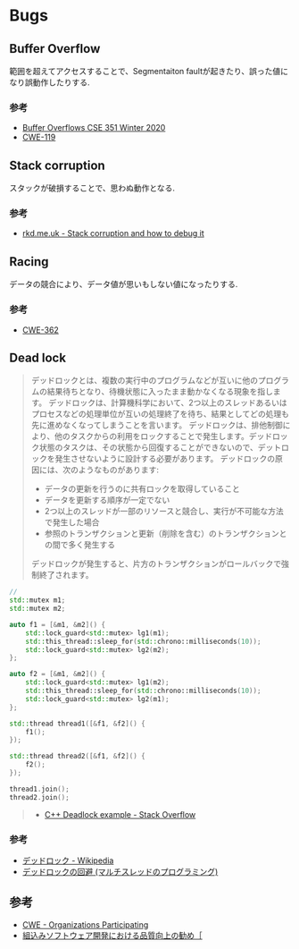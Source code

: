 # Bugs

## Buffer Overflow

範囲を超えてアクセスすることで、Segmentaiton faultが起きたり、誤った値になり誤動作したりする.

### 参考

- [Buffer Overflows CSE 351 Winter 2020](https://courses.cs.washington.edu/courses/cse351/20sp/lectures/15/CSE351-L15-buffoverflow_20sp.pdf)
- [CWE-119](https://jvndb.jvn.jp/ja/cwe/CWE-119.html)

## Stack corruption

スタックが破損することで、思わぬ動作となる.

### 参考

- [rkd.me.uk - Stack corruption and how to debug it](https://rkd.me.uk/posts/2020-04-11-stack-corruption-and-how-to-debug-it.html)

## Racing

データの競合により、データ値が思いもしない値になったりする.

### 参考

- [CWE-362](https://jvndb.jvn.jp/ja/cwe/CWE-362.html)

## Dead lock

> デッドロックとは、複数の実行中のプログラムなどが互いに他のプログラムの結果待ちとなり、待機状態に入ったまま動かなくなる現象を指します。
> デッドロックは、計算機科学において、2つ以上のスレッドあるいはプロセスなどの処理単位が互いの処理終了を待ち、結果としてどの処理も先に進めなくなってしまうことを言います。
> デッドロックは、排他制御により、他のタスクからの利用をロックすることで発生します。デッドロック状態のタスクは、その状態から回復することができないので、デットロックを発生させないように設計する必要があります。
> デッドロックの原因には、次のようなものがあります:
> - データの更新を行うのに共有ロックを取得していること
> - データを更新する順序が一定でない
> - 2つ以上のスレッドが一部のリソースと競合し、実行が不可能な方法で発生した場合
> - 参照のトランザクションと更新（削除を含む）のトランザクションとの間で多く発生する
> 
> デッドロックが発生すると、片方のトランザクションがロールバックで強制終了されます。

```cpp title="Deadlock sample"
// 
std::mutex m1;
std::mutex m2;

auto f1 = [&m1, &m2]() {
    std::lock_guard<std::mutex> lg1(m1);
    std::this_thread::sleep_for(std::chrono::milliseconds(10));
    std::lock_guard<std::mutex> lg2(m2);
};

auto f2 = [&m1, &m2]() {
    std::lock_guard<std::mutex> lg1(m2);
    std::this_thread::sleep_for(std::chrono::milliseconds(10));
    std::lock_guard<std::mutex> lg2(m1);
};

std::thread thread1([&f1, &f2]() {
    f1();
});

std::thread thread2([&f1, &f2]() {
    f2();
});

thread1.join();
thread2.join();
```
> - [C++ Deadlock example - Stack Overflow](https://stackoverflow.com/questions/49351314/c-deadlock-example)

### 参考

- [デッドロック - Wikipedia](https://ja.wikipedia.org/wiki/%E3%83%87%E3%83%83%E3%83%89%E3%83%AD%E3%83%83%E3%82%AF)
- [デッドロックの回避 (マルチスレッドのプログラミング)](https://docs.oracle.com/cd/E19455-01/806-2732/6jbu8v6qe/index.html)

## 参考

- [CWE - Organizations Participating](https://cwe.mitre.org/compatible/organizations.html#Information-Technology%20Promotion%20Agency%20(IPA),%20Japan)
- [組込みソフトウェア開発における品質向上の勧め［](https://www.ipa.go.jp/archive/publish/qv6pgp00000010b6-att/000027629.pdf)